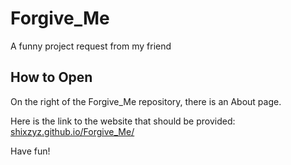 # Forgive_Me
A funny project request from my friend

## How to Open
On the right of the Forgive_Me repository, there is an About page. 

Here is the link to the website that should be provided: [shixzyz.github.io/Forgive_Me/](url)

Have fun!
